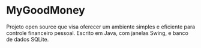 MyGoodMoney
===========

Projeto open source que visa oferecer um ambiente simples e eficiente para controle financeiro pessoal. Escrito em Java, com janelas Swing, e banco de dados SQLite.
